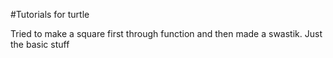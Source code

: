 #Tutorials for turtle

Tried to make a square first through function and then made a swastik. Just the basic stuff
